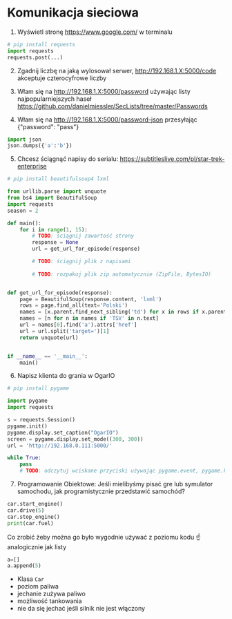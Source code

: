 # Komunikacja sieciowa

1. Wyświetl stronę https://www.google.com/ w terminalu
```python
# pip install requests
import requests
requests.post(...)
```
2. Zgadnij liczbę na jaką wylosował serwer, http://192.168.1.X:5000/code akceptuje czterocyfrowe liczby
3. Włam się na http://192.168.1.X:5000/password używając listy najpopularniejszych haseł
https://github.com/danielmiessler/SecLists/tree/master/Passwords

4. Włam się na http://192.168.1.X:5000/password-json przesyłając {"password": "pass"}

```python
import json
json.dumps({'a':'b'})
```

5. Chcesz ściągnąć napisy do serialu: https://subtitleslive.com/pl/star-trek-enterprise
```python
# pip install beautifulsoup4 lxml

from urllib.parse import unquote
from bs4 import BeautifulSoup
import requests
season = 2

def main():
    for i in range(1, 15):
        # TODO: ściągnij zawartość strony
        response = None
        url = get_url_for_episode(response)

        # TODO: ściągnij plik z napisami
        
        # TODO: rozpakuj plik zip automatycznie (ZipFile, BytesIO)


def get_url_for_episode(response):
    page = BeautifulSoup(response.content, 'lxml')
    rows = page.find_all(text='Polski')
    names = [x.parent.find_next_sibling('td') for x in rows if x.parent.name == 'td']
    names = [n for n in names if 'TSV' in n.text]
    url = names[0].find('a').attrs['href']
    url = url.split('target=')[1]
    return unquote(url)


if __name__ == '__main__':
    main()
```

6. Napisz klienta do grania w OgarIO
```python
# pip install pygame

import pygame
import requests

s = requests.Session()
pygame.init()
pygame.display.set_caption("OgarIO")
screen = pygame.display.set_mode((300, 300))
url = 'http://192.168.0.111:5000/'

while True:
    pass
    # TODO: odczytuj wciskane przyciski używając pygame.event, pygame.key
```

7. Programowanie Obiektowe: Jeśli mielibyśmy pisać gre lub symulator samochodu, jak programistycznie przedstawić samochód?


```python
car.start_engine()
car.drive(5)
car.stop_engine()
print(car.fuel)
```

Co zrobić żeby można go było wygodnie używać z poziomu kodu :point_up: analogicznie jak listy 
```python
a=[]
a.append(5)
```
+ Klasa `Car`
+ poziom paliwa
+ jechanie zużywa paliwo
+ możliwość tankowania
+ nie da się jechać jeśli silnik nie jest włączony
